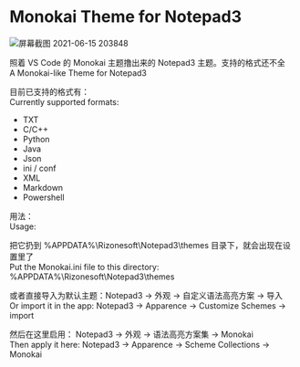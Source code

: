 # Monokai Theme for Notepad3


![屏幕截图 2021-06-15 203848](https://user-images.githubusercontent.com/43476643/122054283-1b742480-ce1a-11eb-9e7f-385bb79bf9e0.jpg)


照着 VS Code 的 Monokai 主题撸出来的 Notepad3 主题。支持的格式还不全  
A Monokai-like Theme for Notepad3  

目前已支持的格式有：  
Currently supported formats: 
  
- TXT
- C/C++
- Python
- Java
- Json
- ini / conf
- XML
- Markdown
- Powershell


用法：  
Usage:

把它扔到 %APPDATA%\Rizonesoft\Notepad3\themes 目录下，就会出现在设置里了  
Put the Monokai.ini file to this directory: %APPDATA%\Rizonesoft\Notepad3\themes  

  
或者直接导入为默认主题：Notepad3 -> 外观 -> 自定义语法高亮方案 -> 导入  
Or import it in the app: Notepad3 -> Apparence -> Customize Schemes -> import  

  
然后在这里启用： Notepad3 -> 外观 -> 语法高亮方案集 -> Monokai  
Then apply it here: Notepad3 -> Apparence -> Scheme Collections -> Monokai
